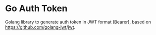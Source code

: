 # Go Auth Token

Golang library to generate auth token in JWT format (Bearer), based on https://github.com/golang-jwt/jwt.